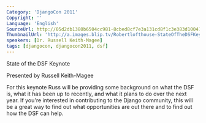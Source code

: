 ```yaml
---
Category: 'DjangoCon 2011'
Copyright: ''
Language: 'English'
SourceUrl: http://05d2db1380b6504cc981-8cbed8cf7e3a131cd8f1c3e383d10041.r93.cf2.rackcdn.com/djangocon-2011/99_state-of-the-dsf-keynote.m4v
ThumbnailUrl: 'http://a.images.blip.tv/Robertlofthouse-StateOfTheDSFKeynote607-161.jpg'
speakers: [Dr. Russell Keith-Magee]
tags: [djangocon, djangocon2011, dsf]
---
```

State of the DSF Keynote

Presented by Russell Keith-Magee

For this keynote Russ will be providing some background on what the DSF is,
what it has been up to recently, and what it plans to do over the next year.
If you're interested in contributing to the Django community, this will be a
great way to find out what opportunities are out there and to find out how the
DSF can help.

